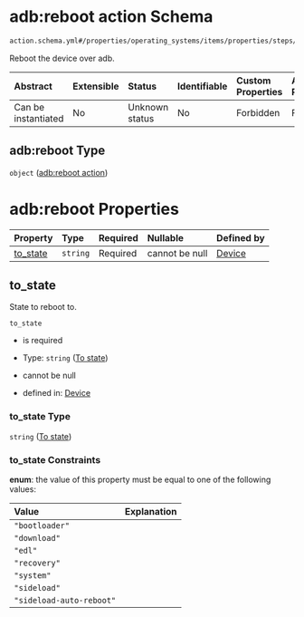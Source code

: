 # adb:reboot action Schema

```txt
action.schema.yml#/properties/operating_systems/items/properties/steps/items/properties/actions/items/properties/adb:reboot
```

Reboot the device over adb.

| Abstract            | Extensible | Status         | Identifiable | Custom Properties | Additional Properties | Access Restrictions | Defined In                                                          |
| :------------------ | :--------- | :------------- | :----------- | :---------------- | :-------------------- | :------------------ | :------------------------------------------------------------------ |
| Can be instantiated | No         | Unknown status | No           | Forbidden         | Forbidden             | none                | [device.schema.json*](../device.schema.json "open original schema") |

## adb:reboot Type

`object` ([adb:reboot action](device-properties-operating-systems-operating-system-properties-steps-step-properties-group-step-action-properties-adbreboot-action.md))

# adb:reboot Properties

| Property              | Type     | Required | Nullable       | Defined by                                                                                                                                                                                                                                                                                                             |
| :-------------------- | :------- | :------- | :------------- | :--------------------------------------------------------------------------------------------------------------------------------------------------------------------------------------------------------------------------------------------------------------------------------------------------------------------- |
| [to_state](#to_state) | `string` | Required | cannot be null | [Device](device-properties-operating-systems-operating-system-properties-steps-step-properties-group-step-action-properties-adbreboot-action-properties-to-state.md "action.schema.yml#/properties/operating_systems/items/properties/steps/items/properties/actions/items/properties/adb:reboot/properties/to_state") |

## to_state

State to reboot to.

`to_state`

*   is required

*   Type: `string` ([To state](device-properties-operating-systems-operating-system-properties-steps-step-properties-group-step-action-properties-adbreboot-action-properties-to-state.md))

*   cannot be null

*   defined in: [Device](device-properties-operating-systems-operating-system-properties-steps-step-properties-group-step-action-properties-adbreboot-action-properties-to-state.md "action.schema.yml#/properties/operating_systems/items/properties/steps/items/properties/actions/items/properties/adb:reboot/properties/to_state")

### to_state Type

`string` ([To state](device-properties-operating-systems-operating-system-properties-steps-step-properties-group-step-action-properties-adbreboot-action-properties-to-state.md))

### to_state Constraints

**enum**: the value of this property must be equal to one of the following values:

| Value                    | Explanation |
| :----------------------- | :---------- |
| `"bootloader"`           |             |
| `"download"`             |             |
| `"edl"`                  |             |
| `"recovery"`             |             |
| `"system"`               |             |
| `"sideload"`             |             |
| `"sideload-auto-reboot"` |             |
